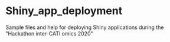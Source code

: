 # Shiny_app_deployment
Sample files and help for deploying Shiny applications during the "Hackathon inter-CATI omics 2020"
